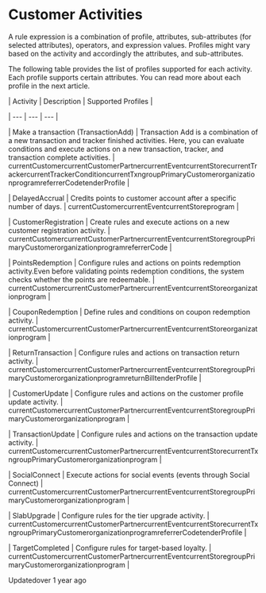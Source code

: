 # Customer Activities

A rule expression is a combination of profile, attributes, sub-attributes (for selected attributes), operators, and expression values. Profiles might vary based on the activity and accordingly the attributes, and sub-attributes.

The following table provides the list of profiles supported for each activity. Each profile supports  certain attributes. You can read more about each profile in the next article.

| Activity | Description | Supported Profiles |

| --- | --- | --- |

| Make a transaction (TransactionAdd) | Transaction Add is a combination of a new transaction and tracker finished activities.  Here, you can evaluate conditions and execute actions on a new transaction, tracker, and transaction complete activities. | currentCustomercurrentCustomerPartnercurrentEventcurrentStorecurrentTrackercurrentTrackerConditioncurrentTxngroupPrimaryCustomerorganizationprogramreferrerCodetenderProfile |

| DelayedAccrual | Credits points to customer account after a specific number of days. | currentCustomercurrentEventcurrentStoreprogram |

| CustomerRegistration | Create rules and execute actions on a new customer registration activity. | currentCustomercurrentCustomerPartnercurrentEventcurrentStoregroupPrimaryCustomerorganizationprogramreferrerCode |

| PointsRedemption | Configure rules and actions on points redemption activity.Even before validating points redemption conditions, the system checks whether the points are redeemable. | currentCustomercurrentCustomerPartnercurrentEventcurrentStoreorganizationprogram |

| CouponRedemption | Define rules and conditions on coupon redemption activity. | currentCustomercurrentCustomerPartnercurrentEventcurrentStoreorganizationprogram |

| ReturnTransaction | Configure rules and actions on transaction return activity. | currentCustomercurrentCustomerPartnercurrentEventcurrentStoregroupPrimaryCustomerorganizationprogramreturnBilltenderProfile |

| CustomerUpdate | Configure rules and actions on the customer profile update activity. | currentCustomercurrentCustomerPartnercurrentEventcurrentStoregroupPrimaryCustomerorganizationprogram |

| TransactionUpdate | Configure rules and actions on the transaction update activity. | currentCustomercurrentCustomerPartnercurrentEventcurrentStorecurrentTxngroupPrimaryCustomerorganizationprogram |

| SocialConnect | Execute actions for social events (events through Social Connect) | currentCustomercurrentCustomerPartnercurrentEventcurrentStoregroupPrimaryCustomerorganizationprogram |

| SlabUpgrade | Configure rules for the tier upgrade activity. | currentCustomercurrentCustomerPartnercurrentEventcurrentStorecurrentTxngroupPrimaryCustomerorganizationprogramreferrerCodetenderProfile |

| TargetCompleted | Configure rules for target-based loyalty. | currentCustomercurrentCustomerPartnercurrentEventcurrentStoregroupPrimaryCustomerorganizationprogram |



Updatedover 1 year ago